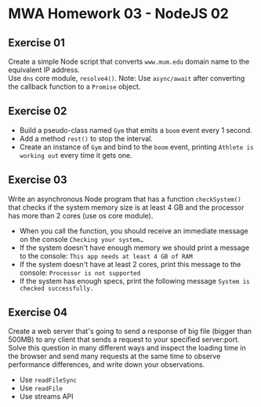 # MWA Homework 03 - NodeJS 02
## Exercise 01
Create a simple Node script that converts `www.mum.edu` domain name to the equivalent IP address.  
Use `dns` core module, `resolve4()`.
Note: Use `async/await` after converting the callback function to a `Promise` object.
  
## Exercise 02
* Build a pseudo-class named `Gym` that emits a `boom` event every 1 second.  
* Add a method `rest()` to stop the interval.  
* Create an instance of `Gym` and bind to the `boom` event, printing `Athlete is working out` every time it gets one.
  
## Exercise 03
Write an asynchronous Node program that has a function `checkSystem()` that checks if the system memory size is at least 4 GB and the processor has more than 2 cores (use os core module).  
* When you call the function, you should receive an immediate message on the console `Checking your system…`
* If the system doesn't have enough memory we should print a message to the console: `This app needs at least 4 GB of RAM`
* If the system doesn't have at least 2 cores, print this message to the console: `Processor is not supported`
* If the system has enough specs, print the following message `System is checked successfully.`
  
## Exercise 04
Create a web server that's going to send a response of big file (bigger than 500MB) to any client that sends a request to your specified server:port.  
Solve this question in many different ways and inspect the loading time in the browser and send many requests at the same time to observe performance differences, and write down your observations.
* Use `readFileSync`
* Use `readFile`
* Use streams API

